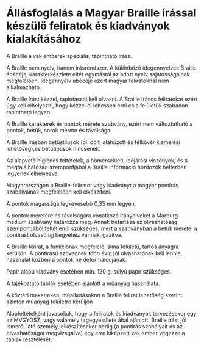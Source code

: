 # Állásfoglalás a Magyar Braille írással készülő feliratok és kiadványok kialakításához

A Braille a vak emberek speciális, tapintható írása.

A Braille nem nyelv, hanem írásrendszer. A különböző idegennyelvek Braille ábécéje, karakterkészlete eltér egymástól az adott nyelv sajátosságainak megfelelően. Idegennyelv ábécéje ezért magyar feliratoknál nem alkalmazható.

A Braille írást kézzel, tapintással kell olvasni. A Braille írásos feliratokat ezért úgy kell elhelyezni, hogy kézzel el lehessen érni és a felületük  szabadon tapintható legyen.

A Braille karakterek és pontok mérete szabvány, ezért nem változtatható a pontok, betűk, sorok mérete és távolsága.

A Braille írásban betűstílusok (pl. dőlt, aláhúzott és félkövér kiemelési lehetőség),és betűtípusok nincsenek.

Az alapvető higiénés feltételek, a hőmérsékleti, időjárási viszonyok, és a megtalálhatóság szempontjából a Braille információ hordozók beltérben legyenek elhelyezve.

 

Magyarországon a Braille-feliratot vagy kiadványt a magyar pontírás szabályainak megfelelően kell elkészíteni.

A pontok magassága legkevesebb 0,35 mm legyen.

A pontok méretére és távolságára vonatkozó irányelveket a Marburg medium szabvány határozza meg. Annak betartása az olvashatóság szempontjából feltétlenül szükséges, mert a szabványban a betűk méretei a pontírást olvasó ujj begyéhez vannak igazítva.

A Braille felirat, a funkciónak megfelelő, sima felületű, tartós anyagra kerüljön. A pontírású szövegnek több évig jól olvashatónak kell lennie, használat közben a pontok ne deformálódjanak.

Papír alapú kiadvány esetében min. 120 g. súlyú papír szükséges.

A tájékoztató táblák esetében ajánlott a műanyag használata.

A köztéri maketteken, műalkotásokon a Braille felirat lehetőség szerint szintén műanyag felületre kerüljön

 

Alapfeltételként javasoljuk, hogy a feliratok és kiadványok tervezésekor egy, az MVGYOSZ, vagy valamely tagegyesülete által ajánlott, Braille írást jól ismerő, látó személy, elkészítésekor pedig (a pontírás szabályait és az olvashatóságot megvizsgálva) egy erre kiképzett vak ember végezze a táblák tesztelését.